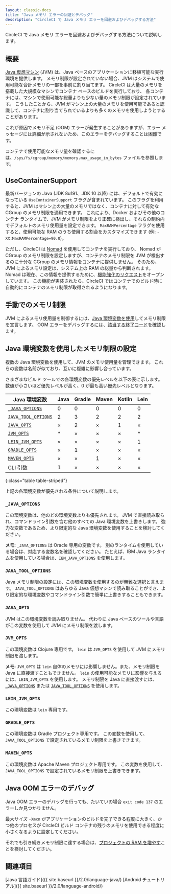 ```yaml
---
layout: classic-docs
title: "Java メモリ エラーの回避とデバッグ"
description: "CircleCI で Java メモリ エラーを回避およびデバッグする方法"
---
```


CircleCI で Java メモリ エラーを回避およびデバッグする方法について説明します。

## 概要

[Java 仮想マシン](https://ja.wikipedia.org/wiki/Java仮想マシン) (JVM) は、Java ベースのアプリケーションに移植可能な実行環境を提供します。 メモリ制限が設定されていない場合、JVM はシステムで使用可能な合計メモリの一部を事前に割り当てます。 CircleCI は大量のメモリを搭載した大規模なマシンでコンテナ ベースのビルドを実行しており、 各コンテナには、マシンで使用可能な総量よりも少ない量のメモリ制限が設定されています。 こうしたことから、JVM がマシン上の大量のメモリを使用可能であると認識して、コンテナに割り当てられているよりも多くのメモリを使用しようとすることがあります。

これが原因でメモリ不足 (OOM) エラーが発生することがありますが、エラー メッセージには詳細が示されないため、このエラーをデバッグすることは困難です。

コンテナで使用可能なメモリ量を確認するには、`/sys/fs/cgroup/memory/memory.max_usage_in_bytes` ファイルを参照します。

## UseContainerSupport

最新バージョンの Java (JDK 8u191、JDK 10 以降) には、デフォルトで有効になっている `UseContainerSupport` フラグが含まれています。 このフラグを利用すると、JVM はマシン上の大量のメモリではなく、コンテナに対して有効な CGroup のメモリ制限を適用できます。 これにより、Docker およびその他のコンテナ ランタイムで、JVM がメモリ制限をより正確に検出し、それらの制約内でデフォルトのメモリ使用量を設定できます。 `MaxRAMPercentage` フラグを使用すると、使用可能な RAM のうち使用する割合をカスタマイズできます (例: `-XX:MaxRAMPercentage=90.0`)。

ただし、CircleCI は [Nomad](https://www.nomadproject.io) を使用してコンテナを実行しており、 Nomad が CGroup のメモリ制限を設定しますが、コンテナのメモリ制限を JVM が検出するのに十分な CGroup のメモリ情報をコンテナに提供しません。 そのため、JVM によるメモリ設定は、システム上の RAM の総量から判断されます。 Nomad は現在、この情報を提供するために、[機能強化のリクエスト](https://github.com/hashicorp/nomad/issues/5376)をオープンしています。 この機能が実装されたら、CircleCI ではコンテナでのビルド時に自動的にコンテナのメモリ制限が取得されるようになります。

## 手動でのメモリ制限

JVM によるメモリ使用量を制御するには、[Java 環境変数を使用](#java-環境変数を使用したメモリ制限の設定)してメモリ制限を宣言します。 OOM エラーをデバッグするには、[該当する終了コード](#java-oom-エラーのデバッグ)を確認します。

## Java 環境変数を使用したメモリ制限の設定

複数の Java 環境変数を使用して、JVM のメモリ使用量を管理できます。 これらの変数は名前が似ており、互いに複雑に影響し合っています。

さまざまなビルド ツールでの各環境変数の優先レベルを以下の表に示します。 数値が小さいほど優先レベルが高く、0 が最も高い優先レベルとなります。

| Java 環境変数                                 | Java | Gradle | Maven | Kotlin | Lein |
| ----------------------------------------- | ---- | ------ | ----- | ------ | ---- |
| [`_JAVA_OPTIONS`](#_java_options)         | 0    | 0      | 0     | 0      | 0    |
| [`JAVA_TOOL_OPTIONS`](#java_tool_options) | 2    | 3      | 2     | 2      | 2    |
| [`JAVA_OPTS`](#java_opts)                 | ×    | 2      | ×     | 1      | ×    |
| [`JVM_OPTS`](#jvm_opts)                   | *    | ×      | ×     | ×      | *    |
| [`LEIN_JVM_OPTS`](#lein_jvm_opts)         | ×    | ×      | ×     | ×      | 1    |
| [`GRADLE_OPTS`](#gradle_opts)             | ×    | 1      | ×     | ×      | ×    |
| [`MAVEN_OPTS`](#maven_opts)               | ×    | ×      | 1     | ×      | ×    |
| CLI 引数                                    | 1    | ×      | ×     | ×      | ×    |
{:class="table table-striped"}

上記の各環境変数が優先される条件について説明します。

### `_JAVA_OPTIONS`

この環境変数は、他のどの環境変数よりも優先されます。 JVM で直接読み取られ、コマンドライン引数を含む他のすべての Java 環境変数を上書きします。 強力な変数であるため、より限定的な Java 環境変数を使用することを検討してください。

**メモ:** `_JAVA_OPTIONS` は Oracle 専用の変数です。 別のランタイムを使用している場合は、対応する変数名を確認してください。 たとえば、IBM Java ランタイムを使用している場合は、`IBM_JAVA_OPTIONS` を使用します。

### `JAVA_TOOL_OPTIONS`

Java メモリ制限の設定には、この環境変数を使用するのが[無難な選択](https://docs.oracle.com/javase/8/docs/platform/jvmti/jvmti.html#tooloptions)と言えます。 `JAVA_TOOL_OPTIONS` はあらゆる Java 仮想マシンで読み取ることができ、より限定的な環境変数やコマンドライン引数で簡単に上書きすることもできます。

### `JAVA_OPTS`

JVM はこの環境変数を読み取りません。 代わりに Java ベースのツールや言語がこの変数を使用して JVM にメモリ制限を渡します。

### `JVM_OPTS`

この環境変数は Clojure 専用です。 `lein` は `JVM_OPTS` を使用して JVM にメモリ制限を渡します。

**メモ:** `JVM_OPTS` は `lein` 自体のメモリには影響しません。また、メモリ制限を Java に直接渡すこともできません。 `lein` の使用可能なメモリに影響を与えるには、`LEIN_JVM_OPTS` を使用します。 メモリ制限を Java に直接渡すには、[`_JAVA_OPTIONS`](#_java_options) または [`JAVA_TOOL_OPTIONS`](#java_tool_options) を使用します。

### `LEIN_JVM_OPTS`

この環境変数は `lein` 専用です。

### `GRADLE_OPTS`

この環境変数は Gradle プロジェクト専用です。 この変数を使用して、`JAVA_TOOL_OPTIONS` で設定されているメモリ制限を上書きできます。

### `MAVEN_OPTS`

この環境変数は Apache Maven プロジェクト専用です。 この変数を使用して、`JAVA_TOOL_OPTIONS` で設定されているメモリ制限を上書きできます。

## Java OOM エラーのデバッグ

Java OOM エラーのデバッグを行っても、たいていの場合 `exit code 137` のエラーしか見つかりません。

最大サイズ `-Xmxn` がアプリケーションのビルドを完了できる程度に大きく、かつ他のプロセスが CircleCI ビルド コンテナの残りのメモリを使用できる程度に小さくなるように設定してください。

それでも引き続きメモリ制限に達する場合は、[プロジェクトの RAM を増やす](https://circleci.com/ja/docs/2.0/configuration-reference/#resource_class)ことを検討してください。

## 関連項目

[Java 言語ガイド]({{ site.baseurl }}/2.0/language-java/) [Android チュートリアル]({{ site.baseurl }}/2.0/language-android/)